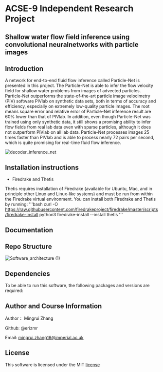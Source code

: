 # ACSE-9 Independent Research Project
## Shallow water flow field inference using convolutional neuralnetworks with particle images


## Introduction
A network for end-to-end fluid flow inference called Particle-Net is presented in this project. The Particle-Net is able to infer the flow velocity field for shallow water problems from images of advected particles. Particle-Net outperforms the state-of-the-art particle image velocimetry (PIV) software PIVlab on synthetic data sets, both in terms of accuracy and efficiency, especially on extremely low-quality particle images. The root means square error and relative error of Particle-Net inference result are $60\%$ lower than that of PIVlab. In addition, even though Particle-Net was trained using only synthetic data, it still shows a promising ability to infer flow fields from real lab data even with sparse particles, although it does not outperform PIVlab on all lab data. Particle-Net processes images 25 times faster than PIVlab and is able to process nearly 72 pairs per second, which is quite promising for real-time fluid flow inference.

![decoder_inference_net](https://user-images.githubusercontent.com/33411325/64019939-55324900-cb28-11e9-998c-b445222c502b.png)


## Installation instructions

- Firedrake and Thetis

Thetis requires installation of Firedrake (available for Ubuntu, Mac, and in principle other Linux and Linux-like systems) and must be run from within the Firedrake virtual environment. You can install both Firedrake and Thetis by running:
'''bash
curl -O https://raw.githubusercontent.com/firedrakeproject/firedrake/master/scripts/firedrake-install
python3 firedrake-install --install thetis
'''

## Documentation

## Repo Structure

![Software_architecture (1)](https://user-images.githubusercontent.com/33411325/64020043-8b6fc880-cb28-11e9-92a6-d06e00fece57.png)


## Dependencies
To be able to run this software, the following packages and versions are required:




## Author and Course Information

Author： Mingrui Zhang

Github: @erizmr

Email: mingrui.zhang18@imperial.ac.uk

## License
This software is licensed under the MIT [license](https://github.com/msc-acse/acse-9-independent-research-project-erizmr/blob/master/License)
